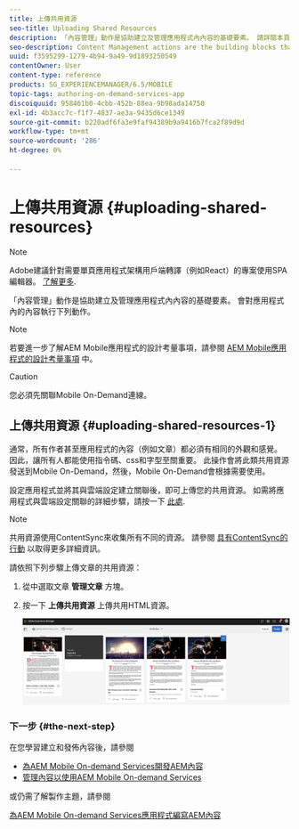 ```yaml
---
title: 上傳共用資源
seo-title: Uploading Shared Resources
description: 「內容管理」動作是協助建立及管理應用程式內內容的基礎要素。 請詳閱本頁面，了解如何上傳共用資源。
seo-description: Content Management actions are the building blocks that help to create and manage content within an application. Follow this page to learn about uploading shared resources.
uuid: f3595299-1279-4b94-9a49-9d1893250549
contentOwner: User
content-type: reference
products: SG_EXPERIENCEMANAGER/6.5/MOBILE
topic-tags: authoring-on-demand-services-app
discoiquuid: 958461b0-4cbb-452b-88ea-9b98ada14750
exl-id: 4b3acc7c-f1f7-4837-ae3a-9435d6ce1349
source-git-commit: b220adf6fa3e9faf94389b9a9416b7fca2f89d9d
workflow-type: tm+mt
source-wordcount: '286'
ht-degree: 0%

---
```


# 上傳共用資源 {#uploading-shared-resources}

>[!NOTE]
>
>Adobe建議針對需要單頁應用程式架構用戶端轉譯（例如React）的專案使用SPA編輯器。 [了解更多](/help/sites-developing/spa-overview.md).

「內容管理」動作是協助建立及管理應用程式內內容的基礎要素。 會對應用程式內的內容執行下列動作。

>[!NOTE]
>
>若要進一步了解AEM Mobile應用程式的設計考量事項，請參閱 [AEM Mobile應用程式的設計考量事項](https://helpx.adobe.com/digital-publishing-solution/help/design-app.html) 中。

>[!CAUTION]
>
>您必須先關聯Mobile On-Demand連線。

## 上傳共用資源 {#uploading-shared-resources-1}

通常，所有作者甚至應用程式的內容（例如文章）都必須有相同的外觀和感覺。 因此，讓所有人都能使用指令碼、css和字型至關重要。 此操作會將此類共用資源發送到Mobile On-Demand，然後，Mobile On-Demand會根據需要使用。

設定應用程式並將其與雲端設定建立關聯後，即可上傳您的共用資源。 如需將應用程式與雲端設定關聯的詳細步驟，請按一下 [此處](/help/mobile/mobile-apps-ondemand-application-create-configure-action.md).

>[!NOTE]
>
>共用資源使用ContentSync來收集所有不同的資源。 請參閱 [具有ContentSync的行動](/help/mobile/mobile-ondemand-contentsync.md) 以取得更多詳細資訊。

請依照下列步驟上傳文章的共用資源：

1. 從中選取文章 **管理文章** 方塊。
1. 按一下 **上傳共用資源** 上傳共用HTML資源。

   ![chlimage_1-133](assets/chlimage_1-133.png)

### 下一步 {#the-next-step}

在您學習建立和發佈內容後，請參閱

* [為AEM Mobile On-demand Services開發AEM內容](/help/mobile/aem-mobile-on-demand.md)
* [管理內容以使用AEM Mobile On-demand Services](/help/mobile/aem-mobile.md)

或仍需了解製作主題，請參閱

[為AEM Mobile On-demand Services應用程式編寫AEM內容](/help/mobile/mobile-apps-ondemand.md)
